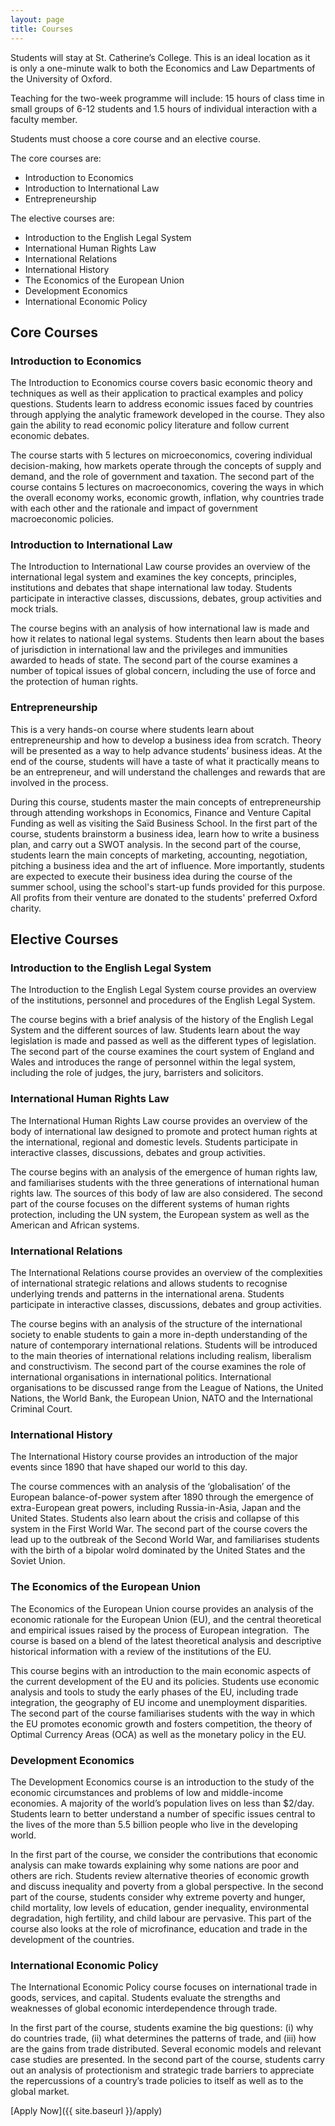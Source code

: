 ```yaml
---
layout: page
title: Courses
---
```


Students will stay at St. Catherine’s College. This is an ideal location as it is only a one-minute walk to both the Economics and Law Departments of the University of Oxford.

Teaching for the two-week programme will include: 15 hours of class time in small groups of 6-12 students and 1.5 hours of individual interaction with a faculty member.

Students must choose a core course and an elective course.

The core courses are:

 - Introduction to Economics
 - Introduction to International Law
 - Entrepreneurship

The elective courses are:

 - Introduction to the English Legal System
 - International Human Rights Law
 - International Relations
 - International History
 - The Economics of the European Union
 - Development Economics
 - International Economic Policy

## Core Courses

### Introduction to Economics

The Introduction to Economics course covers basic economic theory and techniques as well as their application to practical examples and policy questions. Students learn to address economic issues faced by countries through applying the analytic framework developed in the course. They also gain the ability to read economic policy literature and follow current economic debates. 

The course starts with 5 lectures on microeconomics, covering individual decision-making, how markets operate through the concepts of supply and demand, and the role of government and taxation. The second part of the course contains 5 lectures on macroeconomics, covering the ways in which the overall economy works, economic growth, inflation, why countries trade with each other and the rationale and impact of government macroeconomic policies. 

### Introduction to International Law

The Introduction to International Law course provides an overview of the international legal system and examines the key concepts, principles, institutions and debates that shape international law today. Students participate in interactive classes, discussions, debates, group activities and mock trials.

The course begins with an analysis of how international law is made and how it relates to national legal systems. Students then learn about the bases of jurisdiction in international law and the privileges and immunities awarded to heads of state. The second part of the course examines a number of topical issues of global concern, including the use of force and the protection of human rights. 

### Entrepreneurship

This is a very hands-on course where students learn about entrepreneurship and how to develop a business idea from scratch. Theory will be presented as a way to help advance students’ business ideas. At the end of the course, students will have a taste of what it practically means to be an entrepreneur, and will understand the challenges and rewards that are involved in the process.

During this course, students master the main concepts of entrepreneurship through attending workshops in Economics, Finance and Venture Capital Funding as well as visiting the Saïd Business School. In the first part of the course, students brainstorm a business idea, learn how to write a business plan, and carry out a SWOT analysis. In the second part of the course, students learn the main concepts of marketing, accounting, negotiation, pitching a business idea and the art of influence. More importantly, students are expected to execute their business idea during the course of the summer school, using the school's start-up funds provided for this purpose. All profits from their venture are donated to the students' preferred Oxford charity.

## Elective Courses

### Introduction to the English Legal System

The Introduction to the English Legal System course provides an overview of the institutions, personnel and procedures of the English Legal System. 

The course begins with a brief analysis of the history of the English Legal System and the different sources of law. Students learn about the way legislation is made and passed as well as the different types of legislation. The second part of the course examines the court system of England and Wales and introduces the range of personnel within the legal system, including the role of judges, the jury, barristers and solicitors. 

### International Human Rights Law

The International Human Rights Law course provides an overview of the body of international law designed to promote and protect human rights at the international, regional and domestic levels. Students participate in interactive classes, discussions, debates and group activities.

The course begins with an analysis of the emergence of human rights law, and familiarises students with the three generations of international human rights law. The sources of this body of law are also considered. The second part of the course focuses on the different systems of human rights protection, including the UN system, the European system as well as the American and African systems. 

### International Relations

The International Relations course provides an overview of the complexities of international strategic relations and allows students to recognise underlying trends and patterns in the international arena. Students participate in interactive classes, discussions, debates and group activities.

The course begins with an analysis of the structure of the international society to enable students to gain a more in-depth understanding of the nature of contemporary international relations. Students will be introduced to the main theories of international relations including realism, liberalism and constructivism. The second part of the course examines the role of international organisations in international politics. International organisations to be discussed range from the League of Nations, the United Nations, the World Bank, the European Union, NATO and the International Criminal Court. 

### International History

The International History course provides an introduction of the major events since 1890 that have shaped our world to this day. 

The course commences with an analysis of the ‘globalisation’ of the European balance-of-power system after 1890 through the emergence of extra-European great powers, including Russia-in-Asia, Japan and the United States. Students also learn about the crisis and collapse of this system in the First World War. The second part of the course covers the lead up to the outbreak of the Second World War, and familiarises students with the birth of a bipolar wolrd dominated by the United States and the Soviet Union.

### The Economics of the European Union

The Economics of the European Union course provides an analysis of the economic rationale for the European Union (EU), and the central theoretical and empirical issues raised by the process of European integration.  The course is based on a blend of the latest theoretical analysis and descriptive historical information with a review of the institutions of the EU.

This course begins with an introduction to the main economic aspects of the current development of the EU and its policies. Students use economic analysis and tools to study the early phases of the EU, including trade integration, the geography of EU income and unemployment disparities. The second part of the course familiarises students with the way in which the EU promotes economic growth and fosters competition, the theory of Optimal Currency Areas (OCA) as well as the monetary policy in the EU.  

### Development Economics

The Development Economics course is an introduction to the study of the economic circumstances and problems of low and middle-income economies. A majority of the world’s population lives on less than $2/day. Students learn to better understand a number of specific issues central to the lives of the more than 5.5 billion people who live in the developing world. 

In the first part of the course, we consider the contributions that economic analysis can make towards explaining why some nations are poor and others are rich. Students review alternative theories of economic growth and discuss inequality and poverty from a global perspective. In the second part of the course, students consider why extreme poverty and hunger, child mortality, low levels of education, gender inequality, environmental degradation, high fertility, and child labour are pervasive. This part of the course also looks at the role of microfinance, education and trade in the development of the countries. 

### International Economic Policy

The International Economic Policy course focuses on international trade in goods, services, and capital. Students evaluate the strengths and weaknesses of global economic interdependence through trade. 

In the first part of the course, students examine the big questions: (i) why do countries trade, (ii) what determines the patterns of trade, and (iii) how are the gains from trade distributed. Several economic models and relevant case studies are presented. In the second part of the course, students carry out an analysis of protectionism and strategic trade barriers to appreciate the repercussions of a country’s trade policies to itself as well as to the global market.

[Apply Now]({{ site.baseurl }}/apply)
 
